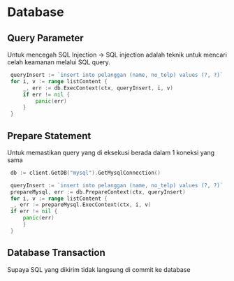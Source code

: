 # Database

## Query Parameter

Untuk mencegah SQL Injection -> SQL injection adalah teknik untuk mencari celah keamanan melalui SQL query.

```go
 queryInsert := `insert into pelanggan (name, no_telp) values (?, ?)`
 for i, v := range listContent {
	 _, err := db.ExecContext(ctx, queryInsert, i, v)
	 if err != nil {
		 panic(err)
	 }
 }
```

## Prepare Statement

Untuk memastikan query yang di eksekusi berada dalam 1 koneksi yang sama

```go
 db := client.GetDB("mysql").GetMysqlConnection()

 queryInsert := `insert into pelanggan (name, no_telp) values (?, ?)`
 prepareMysql, err := db.PrepareContext(ctx, queryInsert)
 for i, v := range listContent {
 _, err := prepareMysql.ExecContext(ctx, i, v)
 if err != nil {
 	 panic(err)
 	 }
 }
```

## Database Transaction

Supaya SQL yang dikirim tidak langsung di commit ke database
